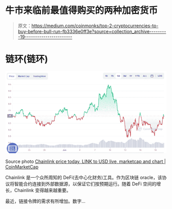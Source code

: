 # 牛市来临前最值得购买的两种加密货币

> 原文：<https://medium.com/coinmonks/top-2-cryptocurrencies-to-buy-before-bull-run-fb3336e0ff3e?source=collection_archive---------19----------------------->

# 链环(链环)

![](img/243c0964ae945b2831d08aad5354caf7.png)

Source photo [Chainlink price today, LINK to USD live, marketcap and chart | CoinMarketCap](https://coinmarketcap.com/currencies/chainlink/)

Chainlink 是一个众所周知的 DeFi(去中心化财务)工具。作为区块链 oracle，该协议将智能合约连接到外部数据源，以保证它们按预期运行。随着 DeFi 空间的增长，Chainlink 变得越来越重要。

最近，链接令牌的需求有所增加。数字…